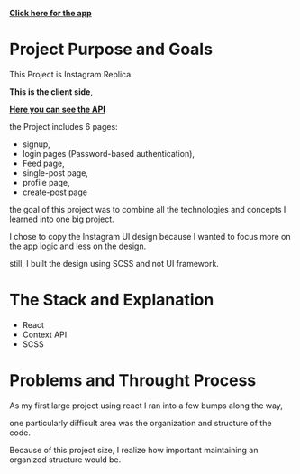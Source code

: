 **[Click here for the app](https://stormy-tundra-61057.herokuapp.com/)**

# Project Purpose and Goals

This Project is Instagram Replica.

**This is the client side**,

[**Here you can see the API**](https://github.com/yoavv2/instagram-api)

the Project includes 6 pages:

- signup,
- login pages (Password-based authentication),
- Feed page,
- single-post page,
- profile page,
- create-post page

the goal of this project was to combine all the technologies and concepts I learned into one big project.

I chose to copy the Instagram UI design because I wanted to focus more on the app logic and less on the design.

still, I built the design using SCSS and not UI framework.

# The Stack and Explanation

- React
- Context API
- SCSS

# Problems and Throught Process

As my first large project using react I ran into a few bumps along the way,

one particularly difficult area was the organization and structure of the code.

Because of this project size, I realize how important maintaining an organized structure would be.
